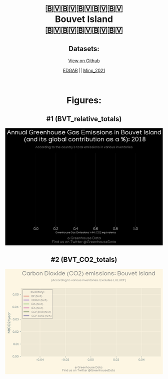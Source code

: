 
<center>
<h1 align="center">
🇧🇻🇧🇻🇧🇻🇧🇻🇧🇻
<br>
Bouvet Island
<br>
🇧🇻🇧🇻🇧🇻🇧🇻🇧🇻
</h1>
<h2>Datasets:</h2>
<p><a href="https://github.com/dquintani/GreenhouseData/tree/master/country_data/BVT_Bouvet Island/data">View on Github</a>
<br></p><p><a href="data/BVT_EDGAR.csv">EDGAR</a> || <a href="data/BVT_Minx_2021.csv">Minx_2021</a></p><p><br></p>
<h1>Figures:</h1><h2>#1 (BVT_relative_totals)</h2>
<p><img alt="" src="figures/BVT_relative_totals.png" /></p><h2>#2 (BVT_CO2_totals)</h2>
<p><img alt="" src="figures/BVT_CO2_totals.png" /></p>